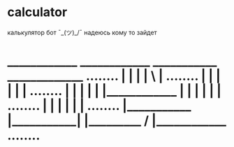 # calculator
калькулятор бот ¯\_(ツ)_/¯
надеюсь кому то зайдет


<h1>
    ____________    ____________    ___________      _____________       ........  
    |               |           |   |          \     |                   ........
    |               |           |   |          |     |                   ........
    |               |           |   |          |     |____________
    |               |           |   |          |     |                   ........
    |               |           |   |          |     |                   ........ 
    |___________    |___________|   |_________ /     |____________       ........
</h1>                          
